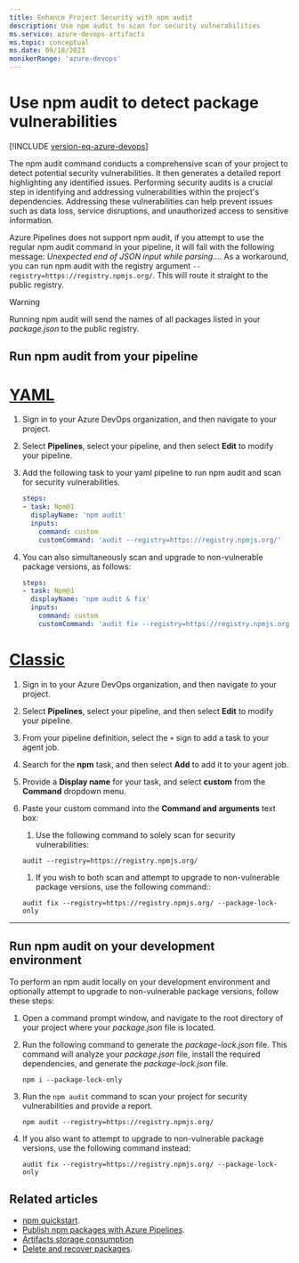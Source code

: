 ```yaml
---
title: Enhance Project Security with npm audit
description: Use npm audit to scan for security vulnerabilities
ms.service: azure-devops-artifacts
ms.topic: conceptual
ms.date: 09/18/2023
monikerRange: 'azure-devops'
---
```


# Use npm audit to detect package vulnerabilities

[!INCLUDE [version-eq-azure-devops](../../includes/version-eq-azure-devops.md)]

The npm audit command conducts a comprehensive scan of your project to detect potential security vulnerabilities. It then generates a detailed report highlighting any identified issues. Performing security audits is a crucial step in identifying and addressing vulnerabilities within the project's dependencies. Addressing these vulnerabilities can help prevent issues such as data loss, service disruptions, and unauthorized access to sensitive information.

Azure Pipelines does not support npm audit, if you attempt to use the regular npm audit command in your pipeline, it will fail with the following message: *Unexpected end of JSON input while parsing...*. As a workaround, you can run npm audit with the registry argument `--registry=https://registry.npmjs.org/`. This will route it straight to the public registry.

>[!WARNING]
> Running npm audit will send the names of all packages listed in your *package.json* to the public registry.

## Run npm audit from your pipeline

# [YAML](#tab/yaml)

1. Sign in to your Azure DevOps organization, and then navigate to your project.

1. Select **Pipelines**, select your pipeline, and then select **Edit** to modify your pipeline.

1. Add the following task to your yaml pipeline to run npm audit and scan for security vulnerabilities.

    ```yaml
    steps:
    - task: Npm@1
      displayName: 'npm audit'
      inputs:
        command: custom
        customCommand: 'audit --registry=https://registry.npmjs.org/'
    ```

1. You can also simultaneously scan and upgrade to non-vulnerable package versions, as follows:

    ```yaml
    steps:
    - task: Npm@1
      displayName: 'npm audit & fix'
      inputs:
        command: custom
        customCommand: 'audit fix --registry=https://registry.npmjs.org/ --package-lock-only'
    ```

# [Classic](#tab/classic)

1. Sign in to your Azure DevOps organization, and then navigate to your project.

1. Select **Pipelines**, select your pipeline, and then select **Edit** to modify your pipeline.

1. From your pipeline definition, select the `+` sign to add a task to your agent job.

1. Search for the **npm** task, and then select **Add** to add it to your agent job.

1. Provide a **Display name** for your task, and select **custom** from the **Command** dropdown menu.

1. Paste your custom command into the **Command and arguments** text box:

    1. Use the following command to solely scan for security vulnerabilities:
    
    ```Command
    audit --registry=https://registry.npmjs.org/
    ```

    1. If you wish to both scan and attempt to upgrade to non-vulnerable package versions, use the following command::
    
    ```Command
    audit fix --registry=https://registry.npmjs.org/ --package-lock-only
    ```
---

## Run npm audit on your development environment 

To perform an npm audit locally on your development environment and optionally attempt to upgrade to non-vulnerable package versions, follow these steps:

1. Open a command prompt window, and navigate to the root directory of your project where your *package.json* file is located.

1. Run the following command to generate the *package-lock.json* file. This command will analyze your *package.json* file, install the required dependencies, and generate the *package-lock.json* file.

    ```Command
    npm i --package-lock-only
    ```

1. Run the `npm audit` command to scan your project for security vulnerabilities and provide a report.

    ```Command
    npm audit --registry=https://registry.npmjs.org/
    ```

1. If you also want to attempt to upgrade to non-vulnerable package versions, use the following command instead:

    ```Command
    audit fix --registry=https://registry.npmjs.org/ --package-lock-only
    ```

## Related articles

- [npm quickstart](../get-started-npm.md).
- [Publish npm packages with Azure Pipelines](../../pipelines/artifacts/npm.md).
- [Artifacts storage consumption](../artifact-storage.md)
- [Delete and recover packages](../how-to/delete-and-recover-packages.md).
